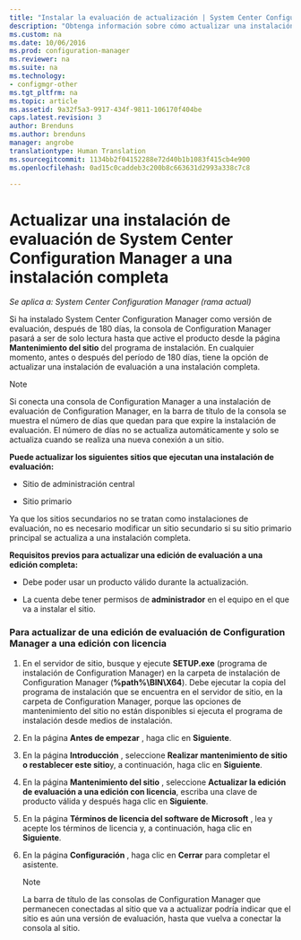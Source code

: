 ```yaml
---
title: "Instalar la evaluación de actualización | System Center Configuration Manager"
description: "Obtenga información sobre cómo actualizar una instalación de evaluación a una instalación completa de System Center Configuration Manager."
ms.custom: na
ms.date: 10/06/2016
ms.prod: configuration-manager
ms.reviewer: na
ms.suite: na
ms.technology:
- configmgr-other
ms.tgt_pltfrm: na
ms.topic: article
ms.assetid: 9a32f5a3-9917-434f-9811-106170f404be
caps.latest.revision: 3
author: Brenduns
ms.author: brenduns
manager: angrobe
translationtype: Human Translation
ms.sourcegitcommit: 1134bb2f04152288e72d40b1b1083f415cb4e900
ms.openlocfilehash: 0ad15c0caddeb3c200b8c663631d2993a338c7c8

---
```

# <a name="upgrade-an-evaluation-install-of-system-center-configuration-manager-to-a-full-install"></a>Actualizar una instalación de evaluación de System Center Configuration Manager a una instalación completa

*Se aplica a: System Center Configuration Manager (rama actual)*



 Si ha instalado System Center Configuration Manager como versión de evaluación, después de 180 días, la consola de Configuration Manager pasará a ser de solo lectura hasta que active el producto desde la página **Mantenimiento del sitio** del programa de instalación. En cualquier momento, antes o después del período de 180 días, tiene la opción de actualizar una instalación de evaluación a una instalación completa.  

> [!NOTE]  
>  Si conecta una consola de Configuration Manager a una instalación de evaluación de Configuration Manager, en la barra de título de la consola se muestra el número de días que quedan para que expire la instalación de evaluación. El número de días no se actualiza automáticamente y solo se actualiza cuando se realiza una nueva conexión a un sitio.  

 **Puede actualizar los siguientes sitios que ejecutan una instalación de evaluación:**  

-   Sitio de administración central  

-   Sitio primario  

Ya que los sitios secundarios no se tratan como instalaciones de evaluación, no es necesario modificar un sitio secundario si su sitio primario principal se actualiza a una instalación completa.  

**Requisitos previos para actualizar una edición de evaluación a una edición completa:**  

-   Debe poder usar un producto válido durante la actualización.  

-   La cuenta debe tener permisos de **administrador** en el equipo en el que va a instalar el sitio.  

### <a name="to-upgrade-an-evaluation-edition-of-configuration-manager-to-a-licensed-edition"></a>Para actualizar de una edición de evaluación de Configuration Manager a una edición con licencia  

1.  En el servidor de sitio, busque y ejecute **SETUP.exe** (programa de instalación de Configuration Manager) en la carpeta de instalación de Configuration Manager (**%path%\BIN\X64**).  Debe ejecutar la copia del programa de instalación que se encuentra en el servidor de sitio, en la carpeta de Configuration Manager, porque las opciones de mantenimiento del sitio no están disponibles si ejecuta el programa de instalación desde medios de instalación.  

2.  En la página **Antes de empezar** , haga clic en **Siguiente**.  

3.  En la página **Introducción** , seleccione **Realizar mantenimiento de sitio o restablecer este sitio**y, a continuación, haga clic en **Siguiente**.  

4.  En la página **Mantenimiento del sitio** , seleccione **Actualizar la edición de evaluación a una edición con licencia**, escriba una clave de producto válida y después haga clic en **Siguiente**.  

5.  En la página **Términos de licencia del software de Microsoft** , lea y acepte los términos de licencia y, a continuación, haga clic en **Siguiente**.  

6.  En la página **Configuración** , haga clic en **Cerrar** para completar el asistente.  

    > [!NOTE]  
    >  La barra de título de las consolas de Configuration Manager que permanecen conectadas al sitio que va a actualizar podría indicar que el sitio es aún una versión de evaluación, hasta que vuelva a conectar la consola al sitio.  



<!--HONumber=Nov16_HO1-->


